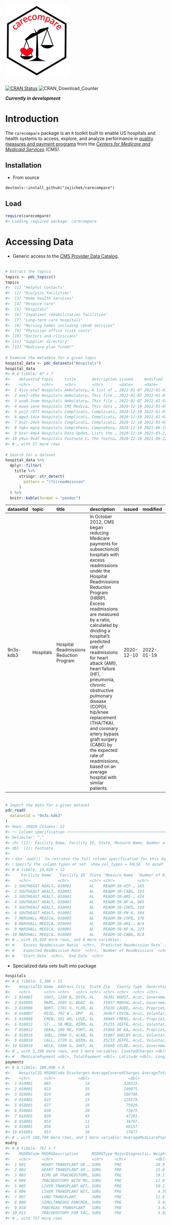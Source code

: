 
<!-- README.md is generated from README.Rmd. Please edit that file -->

# <img src="man/figures/carecompare.png" width="200" />

<!-- badges: start -->

[![CRAN
Status](https://www.r-pkg.org/badges/version/carecompare)](https://cran.r-project.org/package=carecompare)
![CRAN_Download_Counter](http://cranlogs.r-pkg.org/badges/grand-total/carecompare)
<!-- badges: end -->

***Currently in development***

# Introduction

The `carecompare` package is an `R` toolkit built to enable US hospitals
and health systems to access, explore, and analyze performance in
[quality measures and payment programs](https://qualitynet.cms.gov/)
from the [*Centers for Medicare and Medicaid
Services*](https://www.cms.gov/) *(CMS)*.

## Installation

-   From source

`devtools::install_github("zajichek/carecompare")`

## Load

``` r
require(carecompare)
#> Loading required package: carecompare
```

# Accessing Data

-   Generic access to the [CMS Provider Data
    Catalog](https://data.cms.gov/provider-data/).

``` r

# Extract the topics
topics <- pdc_topics()
topics
#>  [1] "Helpful Contacts"                      
#>  [2] "Dialysis facilities"                   
#>  [3] "Home health services"                  
#>  [4] "Hospice care"                          
#>  [5] "Hospitals"                             
#>  [6] "Inpatient rehabilitation facilities"   
#>  [7] "Long-term care hospitals"              
#>  [8] "Nursing homes including rehab services"
#>  [9] "Physician office visit costs"          
#> [10] "Doctors and clinicians"                
#> [11] "Supplier directory"                    
#> [12] "Medicare plan finder"

# Examine the metadata for a given topic
hospital_data <- pdc_datasets("Hospitals")
hospital_data
#> # A tibble: 67 × 7
#>    datasetid topic     title       description issued     modified   downloadurl
#>    <chr>     <chr>     <chr>       <chr>       <date>     <date>     <chr>      
#>  1 4jcv-atw7 Hospitals Ambulatory… A list of … 2022-01-07 2022-01-07 https://da…
#>  2 axe7-s95e Hospitals Ambulatory… This file … 2022-01-07 2022-01-07 https://da…
#>  3 wue8-3vwe Hospitals Ambulatory… This file … 2022-01-07 2022-01-07 https://da…
#>  4 muwa-iene Hospitals CMS Medica… This data … 2020-12-10 2022-01-07 https://da…
#>  5 ynj2-r877 Hospitals Complicati… Complicati… 2020-12-10 2022-01-07 https://da…
#>  6 qqw3-t4ie Hospitals Complicati… Complicati… 2020-12-10 2022-01-07 https://da…
#>  7 bs2r-24vh Hospitals Complicati… Complicati… 2020-12-10 2022-01-07 https://da…
#>  8 tqkv-mgxq Hospitals Comprehens… Comprehens… 2020-12-10 2021-06-15 https://da…
#>  9 bzsr-4my4 Hospitals Data Updat… Lists the … 2020-12-10 2022-03-21 https://da…
#> 10 y9us-9xdf Hospitals Footnote C… The footno… 2020-12-10 2021-09-22 https://da…
#> # … with 57 more rows

# Search for a dataset
hospital_data %>% 
  dplyr::filter(
    title %>%
      stringr::str_detect(
        pattern = "(?i)readmission"
      )
  ) %>%
  knitr::kable(format = "pandoc")
```

| datasetid | topic     | title                                   | description                                                                                                                                                                                                                                                                                                                                                                                                                                                                                                                                                         | issued     | modified   | downloadurl                                                                                                                                                                 |
|:----------|:----------|:----------------------------------------|:--------------------------------------------------------------------------------------------------------------------------------------------------------------------------------------------------------------------------------------------------------------------------------------------------------------------------------------------------------------------------------------------------------------------------------------------------------------------------------------------------------------------------------------------------------------------|:-----------|:-----------|:----------------------------------------------------------------------------------------------------------------------------------------------------------------------------|
| 9n3s-kdb3 | Hospitals | Hospital Readmissions Reduction Program | In October 2012, CMS began reducing Medicare payments for subsection(d) hospitals with excess readmissions under the Hospital Readmissions Reduction Program (HRRP). Excess readmissions are measured by a ratio, calculated by dividing a hospital’s predicted rate of readmissions for heart attack (AMI), heart failure (HF), pneumonia, chronic obstructive pulmonary disease (COPD), hip/knee replacement (THA/TKA), and coronary artery bypass graft surgery (CABG) by the expected rate of readmissions, based on an average hospital with similar patients. | 2020-12-10 | 2022-01-19 | <https://data.cms.gov/provider-data/sites/default/files/resources/6862887588c0e2d720f0c821f6ed8e76_1642665920/FY_2022_Hospital_Readmissions_Reduction_Program_Hospital.csv> |

``` r

# Import the data for a given dataset
pdc_read(
  datasetid = "9n3s-kdb3"
)
#> Rows: 19020 Columns: 12
#> ── Column specification ────────────────────────────────────────────────────────
#> Delimiter: ","
#> chr (11): Facility Name, Facility ID, State, Measure Name, Number of Dischar...
#> dbl  (1): Footnote
#> 
#> ℹ Use `spec()` to retrieve the full column specification for this data.
#> ℹ Specify the column types or set `show_col_types = FALSE` to quiet this message.
#> # A tibble: 19,020 × 12
#>    `Facility Name`  `Facility ID` State `Measure Name` `Number of Dis…` Footnote
#>    <chr>            <chr>         <chr> <chr>          <chr>               <dbl>
#>  1 SOUTHEAST HEALT… 010001        AL    READM-30-HIP-… 165                    NA
#>  2 SOUTHEAST HEALT… 010001        AL    READM-30-CABG… 193                    NA
#>  3 SOUTHEAST HEALT… 010001        AL    READM-30-AMI-… 424                    NA
#>  4 SOUTHEAST HEALT… 010001        AL    READM-30-HF-H… 905                    NA
#>  5 SOUTHEAST HEALT… 010001        AL    READM-30-COPD… 310                    NA
#>  6 SOUTHEAST HEALT… 010001        AL    READM-30-PN-H… 504                    NA
#>  7 MARSHALL MEDICA… 010005        AL    READM-30-COPD… 378                    NA
#>  8 MARSHALL MEDICA… 010005        AL    READM-30-AMI-… N/A                    NA
#>  9 MARSHALL MEDICA… 010005        AL    READM-30-HF-H… 223                    NA
#> 10 MARSHALL MEDICA… 010005        AL    READM-30-CABG… N/A                     5
#> # … with 19,010 more rows, and 6 more variables:
#> #   `Excess Readmission Ratio` <chr>, `Predicted Readmission Rate` <chr>,
#> #   `Expected Readmission Rate` <chr>, `Number of Readmissions` <chr>,
#> #   `Start Date` <chr>, `End Date` <chr>
```

-   Specialized data sets built into package

``` r
hospitals
#> # A tibble: 5,306 × 15
#>    HospitalID Name  Address City  State Zip   County Type  Ownership FullAddress
#>    <chr>      <chr> <chr>   <chr> <chr> <chr> <chr>  <chr> <chr>     <chr>      
#>  1 010001     SOUT… 1108 R… DOTH… AL    36301 HOUST… Acut… Governme… 1108 ROSS …
#>  2 010005     MARS… 2505 U… BOAZ  AL    35957 MARSH… Acut… Governme… 2505 U S H…
#>  3 010006     NORT… 1701 V… FLOR… AL    35630 LAUDE… Acut… Propriet… 1701 VETER…
#>  4 010007     MIZE… 702 N … OPP   AL    36467 COVIN… Acut… Voluntar… 702 N MAIN…
#>  5 010008     CREN… 101 HO… LUVE… AL    36049 CRENS… Acut… Propriet… 101 HOSPIT…
#>  6 010011     ST. … 50 MED… BIRM… AL    35235 JEFFE… Acut… Voluntar… 50 MEDICAL…
#>  7 010012     DEKA… 200 ME… FORT… AL    35968 DE KA… Acut… Propriet… 200 MED CE…
#>  8 010016     SHEL… 1000 F… ALAB… AL    35007 SHELBY Acut… Voluntar… 1000 FIRST…
#>  9 010018     CALL… 1720 U… BIRM… AL    35233 JEFFE… Acut… Voluntar… 1720 UNIVE…
#> 10 010019     HELE… 1300 S… SHEF… AL    35660 COLBE… Acut… Governme… 1300 SOUTH…
#> # … with 5,296 more rows, and 5 more variables: CoveredCharges <dbl>,
#> #   MedicarePayment <dbl>, TotalPayment <dbl>, Latitude <dbl>, Longitude <dbl>
payments
#> # A tibble: 188,806 × 6
#>    HospitalID MSDRGCode Discharges AverageCoveredCharges AverageTotalPayment
#>    <chr>      <chr>          <dbl>                 <dbl>               <dbl>
#>  1 010001     003               14               326515.              62788.
#>  2 010001     023               55               140875.              29767.
#>  3 010001     024               20               109788.              22780.
#>  4 010001     025               23               124579.              24107.
#>  5 010001     027               16                75029.              18216.
#>  6 010001     038               20                73875.               9721.
#>  7 010001     039               45                47281.               6985.
#>  8 010001     054               11                34797.               7782 
#>  9 010001     056               15                66157.              11793.
#> 10 010001     057               38                27677.               7393.
#> # … with 188,796 more rows, and 1 more variable: AverageMedicarePayment <dbl>
msdrg
#> # A tibble: 767 × 7
#>    MSDRGCode MSDRGDescription      MSDRGType MajorDiagnostic… Weight GMLOS AMLOS
#>    <chr>     <chr>                 <chr>     <chr>             <dbl> <dbl> <dbl>
#>  1 001       HEART TRANSPLANT OR … SURG      PRE               28.9   30.1  39.1
#>  2 002       HEART TRANSPLANT OR … SURG      PRE               15.0   15.4  18.2
#>  3 003       ECMO OR TRACHEOSTOMY… SURG      PRE               19.1   22.4  30.2
#>  4 004       TRACHEOSTOMY WITH MV… SURG      PRE               11.9   20    24.6
#>  5 005       LIVER TRANSPLANT WIT… SURG      PRE               10.2   14.4  19.4
#>  6 006       LIVER TRANSPLANT WIT… SURG      PRE                4.70   7.5   8.1
#>  7 007       LUNG TRANSPLANT       SURG      PRE               11.6   17.4  20.8
#>  8 008       SIMULTANEOUS PANCREA… SURG      PRE                5.43   9    10.2
#>  9 010       PANCREAS TRANSPLANT   SURG      PRE                3.62   8     9.1
#> 10 011       TRACHEOSTOMY FOR FAC… SURG      PRE                5.02  10.9  13.8
#> # … with 757 more rows
```
